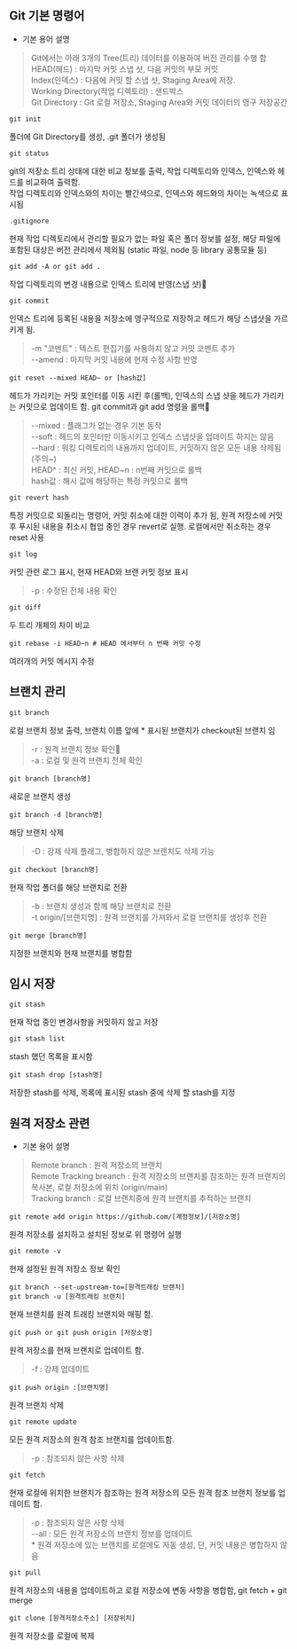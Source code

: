 ## Git 기본 명령어
- 기본 용어 설명
> Git에서는 아래 3개의 Tree(트리) 데이터를 이용하여 버전 관리를 수행 함
<br/> HEAD(헤드) : 마지막 커밋 스냅 샷, 다음 커밋의 부모 커밋
<br/> Index(인덱스) : 다음에 커밋 할 스냅 샷, Staging Area에 저장.
<br/> Working Directory(작업 디렉토리) : 샌드박스
<br/> Git Directory : Git 로컬 저장소, Staging Area와 커밋 데이터의 영구 저장공간

```
git init
```
폴더에 Git Directory를 생성, .git 폴더가 생성됨

```
git status
```
git의 저장소 트리 상태에 대한 비교 정보를 출력, 작업 디렉토리와 인덱스, 인덱스와 헤드를 비교하여 출력함.
<br> 작업 디렉토리와 인덱스와의 차이는 빨간색으로, 인덱스와 헤드와의 차이는 녹색으로 표시됨

```
.gitignore
```
현재 작업 디렉토리에서 관리할 필요가 없는 파일 혹은 폴더 정보를 설정, 해당 파일에 포함된 대상은 버전 관리에서 제외됨
(static 파일, node 등 library 공통모듈 등)

```
git add -A or git add .
```
작업 디렉토리의 변경 내용으로 인덱스 트리에 반영(스냅 샷)

```
git commit
```
인덱스 트리에 등록된 내용을 저장소에 영구적으로 저장하고 헤드가 해당 스냅샷을 가르키게 됨.
> -m "코멘트" : 텍스트 편집기를 사용하지 않고 커밋 코멘트 추가
<br/> --amend : 마지막 커밋 내용에 현재 수정 사항 반영

```
git reset --mixed HEAD~ or [hash값]
```
헤드가 가리키는 커밋 포인터를 이동 시킨 후(롤백), 인덱스의 스냅 샷을 헤드가 가리키는 커밋으로 업데이트 함. git commit과 git add 명령을 롤백 
> --mixed : 플래그가 없는 경우 기본 동작
<br/> --soft : 헤드의 포인터만 이동시키고 인덱스 스냅샷을 업데이트 하지는 않음
<br/> --hard : 워킹 디렉토리의 내용까지 업데이트, 커밋하지 않은 모든 내용 삭제됨 (주의~)
<br/> HEAD^ : 최신 커밋, HEAD~n : n번째 커밋으로 롤백
<br/> hash값 : 해시 값에 해당하는 특정 커밋으로 롤백

```
git revert hash
```
특정 커밋으로 되돌리는 명령어, 커밋 취소에 대한 이력이 추가 됨, 원격 저장소에 커밋 후 푸시된 내용을 취소시 협업 중인 경우 revert로 실행. 로컬에서만 취소하는 경우 reset 사용

```
git log
```
커밋 관련 로그 표시, 현재 HEAD와 브랜 커밋 정보 표시
> -p : 수정된 전체 내용 확인

```
git diff
```
두 트리 개체의 차이 비교
> 

```
git rebase -i HEAD~n # HEAD 에서부터 n 번째 커밋 수정
```
여러개의 커밋 메시지 수정


## 브랜치 관리

```
git branch
```
로컬 브랜치 정보 출력, 브랜치 이름 앞에 * 표시된 브랜치가 checkout된 브랜치 임
> -r : 원격 브랜치 정보 확인
<br/> -a : 로컬 및 원격 브랜치 전체 확인 

```
git branch [branch명]
```
새로운 브랜치 생성

```
git branch -d [branch명]
```
해당 브랜치 삭제
> -D : 강제 삭제 플래그, 병합하지 않은 브랜치도 삭제 가능

```
git checkout [branch명]
```
현재 작업 폴더를 해당 브랜치로 전환
> -b : 브랜치 생성과 함께 해당 브랜치로 전환
<br/> -t origin/[브랜치명] : 원격 브랜치를 가져와서 로컬 브랜치를 생성후 전환

```
git merge [branch명]
```
지정한 브랜치와 현재 브랜치를 병합함


## 임시 저장

```
git stash
```
현재 작업 중인 변경사항을 커밋하지 않고 저장
```
git stash list
```
stash 했던 목록을 표시함
```
git stash drop [stash명]
```
저장한 stash를 삭제, 목록에 표시된 stash 중에 삭제 할 stash를 지정 


## 원격 저장소 관련

- 기본 용어 설명

> Remote branch : 원격 저장소의 브랜치 
<br/> Remote Tracking breanch : 원격 저장소의 브랜치를 참조하는 원격 브랜치의 복사본, 로컬 저장소에 위치 (origin/main)
<br/> Tracking branch : 로컬 브랜치중에 원격 브랜치를 추적하는 브랜치

```
git remote add origin https://github.com/[계정정보]/[저장소명]
```
원격 저장소를 설치하고 설치된 정보로 위 명령어 실행

```
git remote -v
```
현재 설정된 원격 저장소 정보 확인

```
git branch --set-upstream-to=[원격트래킹 브랜치]
git branch -u [원격트래킹 브랜치]
```
현재 브랜치를 원격 트래킹 브랜치와 매핑 함.

```
git push or git push origin [저장소명]
```

원격 저장소를 현재 브랜치로 업데이트 함.
>-f : 강제 업데이트

```
git push origin :[브랜치명]
```

원격 브랜치 삭제

```
git remote update
```
모든 원격 저장소의 원격 참조 브랜치를 업데이트함. 
> -p : 참조되지 않은 사항 삭제

```
git fetch
```
현재 로컬에 위치한 브랜치가 참조하는 원격 저장소의 모든 원격 참조 브랜치 정보를 업데이트 함.
> -p : 참조되지 않은 사항 삭제 
<br/> --all : 모든 원격 저장소의 브랜치 정보를 업데이트
<br/> * 원격 저장소에 있는 브랜치를 로컬에도 자동 생성, 단, 커밋 내용은 병합하지 않음

```
git pull
```
원격 저장소의 내용을 업데이트하고 로컬 저장소에 변동 사항을 병합함, git fetch + git merge

```
git clone [원격저장소주소] [저장위치]
```
원격 저장소를 로컬에 복제